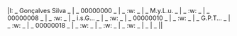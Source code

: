 |I: _ Gonçalves Silva _ | _ 00000000 _ | _ :w: _ | _ M.y.L.u. _ | _ :w: _ | _ 00000008 _ | _ :w: _ | _ i.s.G... _ | _ :w: _ | _ 00000010 _ | _ :w: _ | _ G.P.T... _ | _ :w: _ | _ 00000018 _ | _ :w: _ | _ :w: _ | _ :w: _ | _ | _ ||
